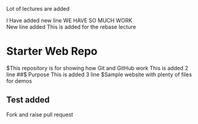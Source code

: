 Lot of lectures are added

I Have added new line
WE HAVE SO MUCH WORK	
New line added
This is added for the rebase lecture
# Starter Web Repo
$This repository is for showing how Git and GitHub work
This is added 2 line
##$ Purpose
This is added 3 line
$Sample website with plenty of files for demos

## Test added
Fork and raise pull request
